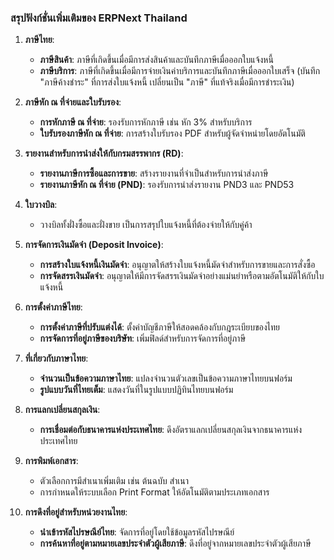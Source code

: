 ### สรุปฟังก์ชั่นเพิ่มเติมของ ERPNext Thailand

1. **ภาษีไทย**:
   - **ภาษีสินค้า**: ภาษีที่เกิดขึ้นเมื่อมีการส่งสินค้าและบันทึกภาษีเมื่อออกใบแจ้งหนี้
   - **ภาษีบริการ**: ภาษีที่เกิดขึ้นเมื่อมีการจ่ายเงินค่าบริการและบันทึกภาษีเมื่อออกใบเสร็จ (บันทึก "ภาษีค้างชำระ" ที่การส่งใบแจ้งหนี้ เปลี่ยนเป็น "ภาษี" ที่แท้จริงเมื่อมีการชำระเงิน)

2. **ภาษีหัก ณ ที่จ่ายและใบรับรอง**:
   - **การหักภาษี ณ ที่จ่าย**: รองรับการหักภาษี เช่น หัก 3% สำหรับบริการ
   - **ใบรับรองภาษีหัก ณ ที่จ่าย**: การสร้างใบรับรอง PDF สำหรับผู้จัดจำหน่ายโดยอัตโนมัติ

3. **รายงานสำหรับการนำส่งให้กับกรมสรรพากร (RD)**:
   - **รายงานภาษีการซื้อและการขาย**: สร้างรายงานที่จำเป็นสำหรับการนำส่งภาษี
   - **รายงานภาษีหัก ณ ที่จ่าย (PND)**: รองรับการนำส่งรายงาน PND3 และ PND53

4. **ใบวางบิล**:
   - วางบิลทั้งฝั่งซื้อและฝั่งขาย เป็นการสรุปใบแจ้งหนี้ที่ต้องจ่ายให้กับคู่ค้า

5. **การจัดการเงินมัดจำ (Deposit Invoice)**:
   - **การสร้างใบแจ้งหนี้เงินมัดจำ**: อนุญาตให้สร้างใบแจ้งหนี้มัดจำสำหรับการขายและการสั่งซื้อ
   - **การจัดสรรเงินมัดจำ**: อนุญาตให้มีการจัดสรรเงินมัดจำอย่างแม่นยำหรือตามอัตโนมัติให้กับใบแจ้งหนี้

6. **การตั้งค่าภาษีไทย**:
   - **การตั้งค่าภาษีที่ปรับแต่งได้**: ตั้งค่าบัญชีภาษีให้สอดคล้องกับกฎระเบียบของไทย
   - **การจัดการที่อยู่ภาษีของบริษัท**: เพิ่มฟิลด์สำหรับการจัดการที่อยู่ภาษี

7. **ที่เกี่ยวกับภาษาไทย**:
   - **จำนวนเป็นข้อความภาษาไทย**: แปลงจำนวนตัวเลขเป็นข้อความภาษาไทยบนฟอร์ม
   - **รูปแบบวันที่ไทยเต็ม**: แสดงวันที่ในรูปแบบปฏิทินไทยบนฟอร์ม

9. **การแลกเปลี่ยนสกุลเงิน**:
   - **การเชื่อมต่อกับธนาคารแห่งประเทศไทย**: ดึงอัตราแลกเปลี่ยนสกุลเงินจากธนาคารแห่งประเทศไทย

9. **การพิมพ์เอกสาร**:
    - ตัวเลือกการมีสำเนาเพิ่มเติม เช่น ต้นฉบับ สำเนา
    - การกำหนดให้ระบบเลือก Print Format ให้อัตโนมัติตามประเภทเอกสาร

10. **การดึงที่อยู่สำหรับหน่วยงานไทย**:
    - **นำเข้ารหัสไปรษณีย์ไทย**: จัดการที่อยู่โดยใช้ข้อมูลรหัสไปรษณีย์
    - **การค้นหาที่อยู่ตามหมายเลขประจำตัวผู้เสียภาษี**: ดึงที่อยู่จากหมายเลขประจำตัวผู้เสียภาษี
